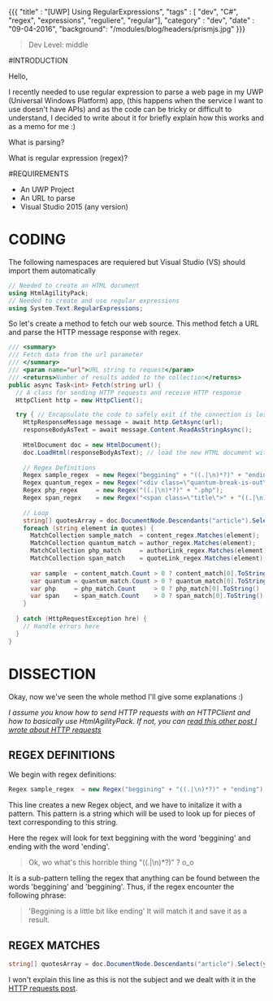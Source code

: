 {{{ "title" : "[UWP] Using RegularExpressions", "tags" : [ "dev", "C#", "regex", "expressions", "reguliere", "regular"], 
"category" : "dev", "date" : "09-04-2016", "background": "/modules/blog/headers/prismjs.jpg" }}}

> Dev Level: middle

#INTRODUCTION

Hello,

I recently needed to use regular expression to parse a web page in my UWP (Universal Windows Platform) app,
(this happens when the service I want to use doesn't have APIs) and as the code can be tricky or difficult to understand, 
I decided to write about it for briefly explain how this works and as a memo for me :)


What is parsing?

What is regular expression (regex)?

#REQUIREMENTS
* An UWP Project
* An URL to parse
* Visual Studio 2015 (any version)

# CODING

The following namespaces are requiered but Visual Studio (VS) should import them automatically
```c#
// Needed to create an HTML document
using HtmlAgilityPack;
// Needed to create and use regular expressions
using System.Text.RegularExpressions;
```

So let's create a method to fetch our web source.
This method fetch a URL and parse the HTTP message response with regex.

```c#
/// <summary>
/// Fetch data from the url parameter
/// </summary>
/// <param name="url">URL string to request</param>
/// <returns>Number of results added to the collection</returns>
public async Task<int> Fetch(string url) {
  // A class for sending HTTP requests and receive HTTP response
  HttpClient http = new HttpClient();

  try { // Encapsulate the code to safely exit if the connection is lost
    HttpResponseMessage message = await http.GetAsync(url);
    responseBodyAsText = await message.Content.ReadAsStringAsync();
    
    HtmlDocument doc = new HtmlDocument();
    doc.LoadHtml(responseBodyAsText); // load the new HTML document with the previous HTTP message response
    
    // Regex Definitions
    Regex sample_regex  = new Regex("beggining" + "((.|\n)*?)" + "ending");
    Regex quantum_regex = new Regex("<div class=\"quantum-break-is-out\">" + "((.|\n)*?)" + "</div>");
    Regex php_regex     = new Regex("((.|\n)*?)" + ".php");
    Regex span_regex    = new Regex("<span class=\"title\">" + "((.|\n)*?)");
    
    // Loop
    string[] quotesArray = doc.DocumentNode.Descendants("article").Select(y => y.InnerHtml).ToArray();
    foreach (string element in quotes) {
      MatchCollection sample_match  = content_regex.Matches(element);
      MatchCollection quantum_match = author_regex.Matches(element);
      MatchCollection php_match     = authorLink_regex.Matches(element);
      MatchCollection span_match    = quoteLink_regex.Matches(element);
      
      var sample  = content_match.Count > 0 ? content_match[0].ToString() : null;
      var quantum = quantum_match.Count > 0 ? quantum_match[0].ToString() : null;
      var php     = php_match.Count     > 0 ? php_match[0].ToString()     : null;
      var span    = span_match.Count    > 0 ? span_match[0].ToString()    : null;
    }
    
  } catch (HttpRequestException hre) {
    // Handle errors here
  }
}
```

# DISSECTION

Okay, now we've seen the whole method I'll give some explanations :)

_I assume you know how to send HTTP requests with an HTTPClient and how to basically use HtmlAgilityPack.
If not, you can [read this other post I wrote about HTTP requests](www.sideffects.fr/blog/)_

## REGEX DEFINITIONS
We begin with regex definitions:

```c#
Regex sample_regex  = new Regex("beggining" + "((.|\n)*?)" + "ending");
```
This line creates a new Regex object, and we have to initalize it with a pattern.
This pattern is a string which will be used to look up for pieces of text corresponding to this string.

Here the regex will look for text beggining with the word 'beggining' and ending with the word 'ending'.

>Ok, wo what's this horrible thing "((.|\n)*?)" ? o_o

It is a sub-pattern telling the regex that anything can be found between the words 'beggining' and 'beggining'.
Thus, if the regex encounter the following phrase:

>'Beggining is a little bit like ending'
It will match it and save it as a result.

## REGEX MATCHES

```c#
string[] quotesArray = doc.DocumentNode.Descendants("article").Select(y => y.InnerHtml).ToArray();
```
I won't explain this line as this is not the subject and we dealt with it in the [HTTP requests post](www.sideffects.fr/blog/).

```c#

```
